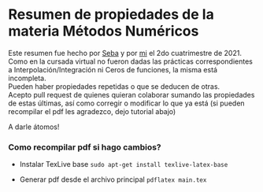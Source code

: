 # Resumen de propiedades de la materia Métodos Numéricos
Este resumen fue hecho por [Seba](https://t.me/sebagiamba "Enlace a Telegram") y por [mi](https://t.me/daialonso "Enlace a Telegram") el 2do cuatrimestre de 2021.\
Como en la cursada virtual no fueron dadas las prácticas correspondientes a Interpolación/Integración ni Ceros de funciones, la misma está incompleta.\
Pueden haber propiedades repetidas o que se deducen de otras.\
Acepto pull request de quienes quieran colaborar sumando las propiedades de estas últimas, así como corregir o modificar lo que ya está (si pueden recompilar el pdf les agradezco, dejo tutorial abajo)

A darle átomos!

### Como recompilar pdf si hago cambios?
- Instalar TexLive base
`sudo apt-get install texlive-latex-base`

- Generar pdf desde el archivo principal
`pdflatex main.tex`

